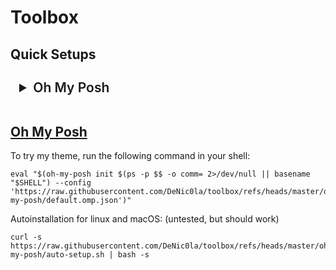 # Toolbox

## Quick Setups

<details>

<summary class="h2">Oh My Posh</summary>

<details>

<summary class="indented-1 h3">Linux</summary>

To install Oh My Posh on Linux, you can use the following command: [source](https://ohmyposh.dev/docs/installation/linux)
```shell
curl -s https://ohmyposh.dev/install.sh | bash -s
```

Appends default config to your shell profile.
```shell
# BASH
curl -s https://raw.githubusercontent.com/DeNic0la/toolbox/refs/heads/master/oh-my-posh/default.bashrc >> ~/.bashrc
# ZSH
curl -s https://raw.githubusercontent.com/DeNic0la/toolbox/refs/heads/master/oh-my-posh/default.zshrc >> ~/.zshrc
```
</details>

<details>

<summary class="indented-1 h3">Windows</summary>

<details>

<summary class="indented-2 h4">Install (Required for both)</summary>

Install Oh My Posh using one of the following Options:
#### Microsoft Store:
[![Download From Microsoft Store](https://ohmyposh.dev/img/msstore-light.svg)](https://apps.microsoft.com/detail/xp8k0hkjfrxgck?mode=mini)
<br>
#### Winget:
```powershell pwsh ps ps1 cmd
winget install JanDeDobbeleer.OhMyPosh --source winget --scope user --force
```
#### Manually (PowerShell):
```powershell pwsh ps ps1
Set-ExecutionPolicy Bypass -Scope Process -Force # Allow script execution for this session only
Invoke-Expression ((New-Object System.Net.WebClient).DownloadString('https://ohmyposh.dev/install.ps1'))
```
</details>

<details>

<summary class="indented-2 h4">PowerShell</summary>

#### Allow executions if not already allowed
to allow all for the current process:
```powershell pwsh ps ps1
# Allow script execution for this session only
Set-ExecutionPolicy -Scope Process -ExecutionPolicy Bypass -Force
```
#### Ensure profile file exists
```powershell pwsh ps ps1
$PROFILE_DIR = Split-Path -Parent $PROFILE
if (-not (Test-Path $PROFILE_DIR)) { New-Item -ItemType Directory -Path $PROFILE_DIR -Force }
if (-not (Test-Path $PROFILE)) { New-Item -ItemType File -Path $PROFILE -Force }
```
#### Add Default Config to PowerShell Profile

```powershell pwsh ps ps1 
Invoke-WebRequest -Uri 'https://raw.githubusercontent.com/DeNic0la/toolbox/refs/heads/master/oh-my-posh/default.profile.ps1' -UseBasicParsing |
    Select-Object -ExpandProperty Content |
    Add-Content -Path $PROFILE
```
</details>

<details>

<summary class="indented-2 h4">CMD</summary>

There's no out-of-the-box support for Windows CMD when it comes to custom prompts. There is however a way to do it using [Clink](https://chrisant996.github.io/clink/), which at the same time supercharges your cmd experience. Follow the installation instructions and make sure you select autostart.
#### Install Clink
Install from [Github Releases](https://github.com/chrisant996/clink/releases) (setup.exe) or using winget:
```cmd powershell pwsh ps ps1
winget install clink
```
#### Enable Autorun
Open new cmd window and run:
```cmd
clink autorun install
```

#### Use Oh My Posh with Clink
```cmd
clink config prompt use oh-my-posh
```

#### Set Oh My Posh Theme
```cmd
clink set ohmyposh.theme https://raw.githubusercontent.com/DeNic0la/toolbox/refs/heads/master/oh-my-posh/default.omp.json
```
</details>

</details>

</details>



## [Oh My Posh](oh-my-posh/README.md)
To try my theme, run the following command in your shell:

```shell bash zsh
eval "$(oh-my-posh init $(ps -p $$ -o comm= 2>/dev/null || basename "$SHELL") --config 'https://raw.githubusercontent.com/DeNic0la/toolbox/refs/heads/master/oh-my-posh/default.omp.json')"
```

Autoinstallation for linux and macOS: (untested, but should work)
```shell bash zsh
curl -s https://raw.githubusercontent.com/DeNic0la/toolbox/refs/heads/master/oh-my-posh/auto-setup.sh | bash -s
```




<style>

:root:not(var(--darkmode)) {
  --indent-unit: 1.5em;
  /* Light mode variables */
  --details-bg: #f9f9f9;
  --details-bg-open: #f0f0f0;
  --details-border: #ccc;
  --details-color: #1F2328;

  --details-nested-bg: #fdfdfd;
}

:root:where(var(--darkmode)),
@media (prefers-color-scheme: dark) :root {
    --details-bg: #1e1e1e;
    --details-bg-open: #2a2a2a;
    --details-border: #444;
    --details-color: #ddd;

    --details-nested-bg: #252525;

}

.h1 {
  margin: .67em 0;
  font-weight: 600;
  padding-bottom: .3em;
  font-size: 2em;
  #border-bottom: 1px solid #3d444db3;
}
.h2 {
  font-weight: 600;
  padding-bottom: .3em;
  font-size: 1.5em;
  /*border-bottom: 1px solid #3d444db3;*/
}
.h3 {
  font-weight: 600;
  font-size: 1.25em;
}
.h4 {
  font-weight: 600;
  font-size: 1em;
}
.indented-1 { margin-left: calc(1 * var(--indent-unit)); }
.indented-2 { margin-left: calc(2 * var(--indent-unit)); }
.indented-3 { margin-left: calc(3 * var(--indent-unit)); }
.indented-4 { margin-left: calc(4 * var(--indent-unit)); }
.indented-5 { margin-left: calc(5 * var(--indent-unit)); }
.indented-6 { margin-left: calc(6 * var(--indent-unit)); }
.indented-7 { margin-left: calc(7 * var(--indent-unit)); }
.indented-8 { margin-left: calc(8 * var(--indent-unit)); }
.indented-9 { margin-left: calc(9 * var(--indent-unit)); }
.indented-10 { margin-left: calc(10 * var(--indent-unit)); }


details {
  border: 1px solid var(--details-border);
  border-radius: 0.5em;
  padding: 0.75em 1em;
  margin: 1em 0;
  background: var(--details-bg);
  color: var(--details-color);
  transition: background 0.3s ease;
}

details[open] {
  background: var(--details-bg-open);
}

summary {
  cursor: pointer;
  position: relative;
}

summary::marker,
summary::-webkit-details-marker {
  transition: transform 0.2s ease;
}
details[open] > summary {
    color: #9198be;
}
/*
details > *:not(summary) {
  margin-left: 1.5em;
}*/


details details {
  margin-top: 0.75em;
  border-color: var(--details-border);
  background: var(--details-nested-bg);
}
</style>

